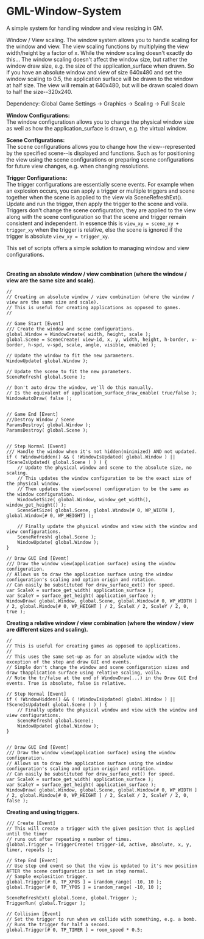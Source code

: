 # GML-Window-System
A simple system for handling window and view resizing in GM.

Window / View scaling. The window system allows you to handle scaling for the window and view. The view scaling functions by multiplying the view width/height by a factor of x. While the window scaling doesn't exactly do this... The window scaling doesn't affect the window size, but rather the window draw size, e.g. the size of the application_surface when drawn. So if you have an absolute window and view of size 640x480 and set the window scaling to 0.5, the application surface will be drawn to the window at half size. The view will remain at 640x480, but will be drawn scaled down to half the size--320x240.

Dependency: Global Game Settings -> Graphics -> Scaling -> Full Scale

<b>Window Configurations:</b>
<br>
The window configuratiosn allows you to change the physical window size as well as how the application_surface is drawn, e.g. the virtual window.

<b>Scene Configurations:</b>
<br>
The scene configurations allows you to change how the view--represented by the specified scene--is displayed and functions. Such as for positioning the view using the scene configurations or preparing scene configurations for future view changes, e.g. when changing resolutions.

<b>Trigger Configurations:</b>
<br>
The trigger configurations are essentially scene events. For example when an explosion occurs, you can apply a trigger or multiple triggers and scene together when the scene is applied to the view via SceneRefreshExt(). Update and run the trigger, then apply the trigger to the scene and voila. Triggers don't change the scene configuration, they are applied to the view along with the scene configuration so that the scene and trigger remain consistent and independent.
In essence this is `view_xy = scene_xy + trigger_xy` when the trigger is relative, else the scene is ignored if the trigger is absolute `view_xy = trigger_xy`.

This set of scripts offers a simple solution to managing window and view configurations.
<br>
<br>
<br>
<b>Creating an absolute window / view combination (where the window / view are the same size and scale).</b>
```
//
// Creating an absolute window / view combination (where the window / view are the same size and scale).
// This is useful for creating applications as opposed to games.
//

// Game Start [Event]
/// Create the window and scene configurations.
global.Window = WindowCreate( width, height, scale );
global.Scene = SceneCreate( view-id, x, y, width, height, h-border, v-border, h-spd, v-spd, scale, angle, visible, enabled );

// Update the window to fit the new parameters.
WindowUpdate( global.Window );

// Update the scene to fit the new parameters.
SceneRefresh( global.Scene );

// Don't auto draw the window, we'll do this manually.
// Is the equivalent of application_surface_draw_enable( true/false );
WindowAutoDraw( false );


// Game End [Event]
///Destroy Window / Scene
ParamsDestroy( global.Window );
ParamsDestroy( global.Scene );


// Step Normal [Event]
/// Handle the window when it's not hidden(minimized) AND not updated.
if ( !WindowHidden() && ( !WindowIsUpdated( global.Window ) || !SceneIsUpdated( global.Scene ) ) ) {
    // Update the physical window and scene to the absolute size, no scaling.
    // This updates the window configuration to be the exact size of the physical window.
    // Then updates the view(scene) configuration to be the same as the window configuration.
    WindowSetSize( global.Window, window_get_width(), window_get_height() );
    SceneSetSize( global.Scene, global.Window[# 0, WP_WIDTH ], global.Window[# 0, WP_HEIGHT] );
    
    // Finally update the physical window and view with the window and view configurations.
    SceneRefresh( global.Scene );
    WindowUpdate( global.Window );
}

// Draw GUI End [Evemt]
/// Draw the window view(application surface) using the window configuration.
// Allows us to draw the application surface using the window configuration's scaling and option origin and rotation.
// Can easily be substituted for draw_surface_ext() for speed.
var ScaleX = surface_get_width( application_surface );
var ScaleY = surface_get_height( application_surface );
WindowDraw( global.Window, global.Scene, global.Window[# 0, WP_WIDTH ] / 2, global.Window[# 0, WP_HEIGHT ] / 2, ScaleX / 2, ScaleY / 2, 0, true );
```
<b>Creating a relative window / view combination (where the window / view are different sizes and scaling).</b>
```
//
// This is useful for creating games as opposed to applications.
//
// This uses the same set-up as for an absolute window with the exception of the step and draw GUI end events.
// Simple don't change the window and scene configuration sizes and draw thapplication surface using relative scaling, voila.
// Note the tr/false at the end of WindowDraw(...) in the Draw GUI End events. True is absolute, false is relative.

// Step Normal [Event]
if ( !WindowHidden() && ( !WindowIsUpdated( global.Window ) || !SceneIsUpdated( global.Scene ) ) ) {
    // Finally update the physical window and view with the window and view configurations.
    SceneRefresh( global.Scene);
    WindowUpdate( global.Window );
}


// Draw GUI End [Evemt]
/// Draw the window view(application surface) using the window configuration.
// Allows us to draw the application surface using the window configuration's scaling and option origin and rotation.
// Can easily be substituted for draw_surface_ext() for speed.
var ScaleX = surface_get_width( application_surface );
var ScaleY = surface_get_height( application_surface );
WindowDraw( global.Window, global.Scene, global.Window[# 0, WP_WIDTH ] / 2, global.Window[# 0, WP_HEIGHT ] / 2, ScaleX / 2, ScaleY / 2, 0, false );
```
<b>Creating and using triggers.</b>
```
/// Create [Event]
// This will create a trigger with the given position that is applied until the timer
// runs out after repeating x number of times.
globbal.Trigger = TriggerCreate( trigger-id, active, absolute, x, y, timer, repeats );

// Step End [Event]
// Use step end event so that the view is updated to it's new position AFTER the scene configuration is set in step normal.
// Sample explosition trigger.
global.Trigger[# 0, TP_XPOS ] = irandom_range( -10, 10 );
global.Trigger[# 0, TP_YPOS ] = irandom_range( -10, 10 );

SceneRefreshExt( global.Scene, global.Trigger );
TriggerRun( global.Trigger );

// Collision [Event]
// Set the trigger to run when we collide with something, e.g. a bomb.
// Runs the trigger for half a second.
global.Trigger[# 0, TP_TIMER ] = room_speed * 0.5;
```
